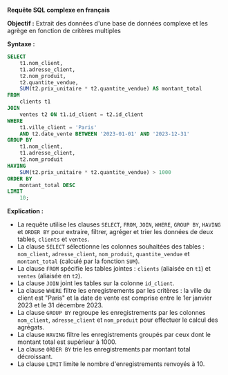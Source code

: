 **Requête SQL complexe en français**

**Objectif :** Extrait des données d'une base de données complexe et les agrège en fonction de critères multiples

**Syntaxe :**

```sql
SELECT
    t1.nom_client,
    t1.adresse_client,
    t2.nom_produit,
    t2.quantite_vendue,
    SUM(t2.prix_unitaire * t2.quantite_vendue) AS montant_total
FROM
    clients t1
JOIN
    ventes t2 ON t1.id_client = t2.id_client
WHERE
    t1.ville_client = 'Paris'
    AND t2.date_vente BETWEEN '2023-01-01' AND '2023-12-31'
GROUP BY
    t1.nom_client,
    t1.adresse_client,
    t2.nom_produit
HAVING
    SUM(t2.prix_unitaire * t2.quantite_vendue) > 1000
ORDER BY
    montant_total DESC
LIMIT
    10;
```

**Explication :**

* La requête utilise les clauses `SELECT`, `FROM`, `JOIN`, `WHERE`, `GROUP BY`, `HAVING` et `ORDER BY` pour extraire, filtrer, agréger et trier les données de deux tables, `clients` et `ventes`.
* La clause `SELECT` sélectionne les colonnes souhaitées des tables : `nom_client`, `adresse_client`, `nom_produit`, `quantite_vendue` et `montant_total` (calculé par la fonction `SUM`).
* La clause `FROM` spécifie les tables jointes : `clients` (aliaisée en `t1`) et `ventes` (aliaisée en `t2`).
* La clause `JOIN` joint les tables sur la colonne `id_client`.
* La clause `WHERE` filtre les enregistrements par les critères : la ville du client est "Paris" et la date de vente est comprise entre le 1er janvier 2023 et le 31 décembre 2023.
* La clause `GROUP BY` regroupe les enregistrements par les colonnes `nom_client`, `adresse_client` et `nom_produit` pour effectuer le calcul des agrégats.
* La clause `HAVING` filtre les enregistrements groupés par ceux dont le montant total est supérieur à 1000.
* La clause `ORDER BY` trie les enregistrements par montant total décroissant.
* La clause `LIMIT` limite le nombre d'enregistrements renvoyés à 10.